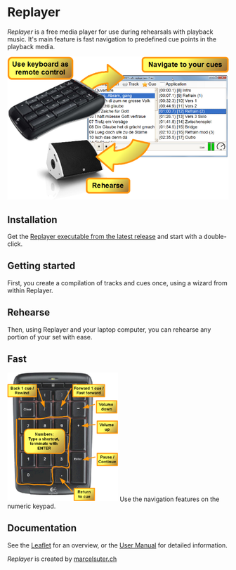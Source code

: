 # Replayer
_Replayer_ is a free media player for use during rehearsals with playback music. It's main feature is fast navigation to predefined cue points in the playback media.

![Visual Functioning Overview](/DOC/Visual%20Funtioning%20Overview.png)

## Installation
Get the [Replayer executable from the latest release](https://github.com/suterma/Replayer/releases/latest) and start with a double-click.

## Getting started
First, you create a compilation of tracks and cues once, using a wizard from within Replayer. 

## Rehearse
Then, using Replayer and your laptop computer, you can rehearse any portion of your set with ease.

## Fast
<img src="/DOC/Keyboard%20Navigation.png" width="50%">
Use the navigation features on the numeric keypad. 

## Documentation
See the [Leaflet](/DOC/Leaflet.pdf) for an overview, or the [User Manual](/DOC/User-Manual.pdf) for detailed information.

_Replayer_ is created by [marcelsuter.ch](https://marcelsuter.ch)
